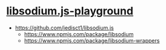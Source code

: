 [libsodium.js-playground](https://dirkarnez.github.io/libsodium.js-playground)
==============================================================================
- https://github.com/jedisct1/libsodium.js
  - https://www.npmjs.com/package/libsodium
  - https://www.npmjs.com/package/libsodium-wrappers
